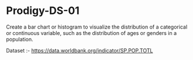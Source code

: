 # Prodigy-DS-01
Create a bar chart or histogram to visualize the distribution of a categorical or continuous variable, such as the distribution of ages or genders in a population.

Dataset :- https://data.worldbank.org/indicator/SP.POP.TOTL
